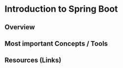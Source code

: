 # Introduction to Spring Boot



## Overview


## Most important Concepts / Tools


## Resources (Links)






